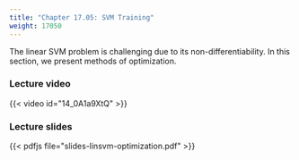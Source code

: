 ```yaml
---
title: "Chapter 17.05: SVM Training"
weight: 17050
---
```

The linear SVM problem is challenging due to its non-differentiability. In this section, we present methods of optimization.

<!--more-->

### Lecture video

{{< video id="14_0A1a9XtQ" >}}

### Lecture slides

{{< pdfjs file="slides-linsvm-optimization.pdf" >}}
